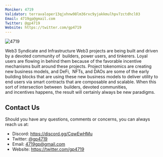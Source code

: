 ```yaml
---
Moniker: 4719
Validator: terravaloper13qjxhnw98lm36rxc9yjakkmulhpv7zctdhcl03
Email: 4719gp@gmail.com
Twitter: @gp4719
Website: https://twitter.com/gp4719
---
```


![4719](galactic_punk_#4719.png)

Web3 Syndicate and Infrastructure
Web3 projects are being built and driven by a devoted community of 
builders, power users, and tinkerers. Loyal users are flowing in behind 
them because of the favorable incentive mechanisms built around these 
projects. Project tokenomics are creating new business models, and DeFi, 
NFTs, and DAOs are some of the early building blocks that are using these 
new business models to deliver utility to end users via smart contracts 
that are composable and scalable. When this sort of intersection between 
builders, devoted communities, and incentives happens, the result will 
certainly always be new paradigms.

## Contact Us

Should you have any questions, comments or concerns, you can always reach 
us at:

- Discord: https://discord.gg/CqwEwHMu
- Twitter: [@gp4719](https://twitter.com/gp4719)
- Email:   4719gp@gmail.com
- Website: https://twitter.com/gp4719

